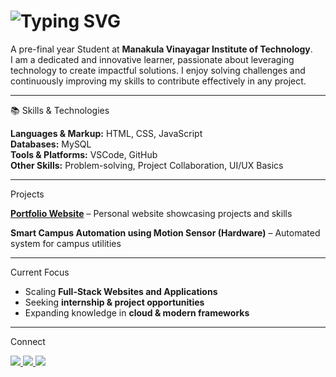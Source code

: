<h1 align="left">
  <img src="https://readme-typing-svg.demolab.com?font=Times+New+Roman&size=36&pause=1000&color=000080&width=600&lines=I'm+Seetha" alt="Typing SVG" />
</h1>

A pre-final year Student at **Manakula Vinayagar Institute of Technology**.  
I am a dedicated and innovative learner, passionate about leveraging technology to create impactful solutions. I enjoy solving challenges and continuously improving my skills to contribute effectively in any project.  

---

📚 Skills & Technologies

**Languages & Markup:** HTML, CSS, JavaScript  
**Databases:** MySQL  
**Tools & Platforms:** VSCode, GitHub  
**Other Skills:** Problem-solving, Project Collaboration, UI/UX Basics  

---

Projects

**[Portfolio Website](https://seethamurugan.github.io/Portfolio-Website/)** – Personal website showcasing projects and skills  

**Smart Campus Automation using Motion Sensor (Hardware)** – Automated system for campus utilities  

---

Current Focus

- Scaling **Full-Stack Websites and Applications**  
- Seeking **internship & project opportunities**  
- Expanding knowledge in **cloud & modern frameworks**  

---

Connect

<p align="left">
  <a href="https://www.linkedin.com/in/seethamurugan">
    <img src="https://img.shields.io/badge/LinkedIn-blue?style=flat&logo=linkedin&logoColor=white&rounded=true" />
  </a>
  <a href="https://github.com/seethamurugan">
    <img src="https://img.shields.io/badge/GitHub-black?style=flat&logo=github&logoColor=white&rounded=true" />
  </a>
  <a href="mailto:muruganseetha1975@gmail.com">
    <img src="https://img.shields.io/badge/Email-red?style=flat&logo=gmail&logoColor=white&rounded=true" />
  </a>
</p>

